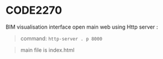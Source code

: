# CODE2270
 BIM visualisation interface
 open main web using Http server :
>command: `http-server . p 8000`

>main file is index.html

